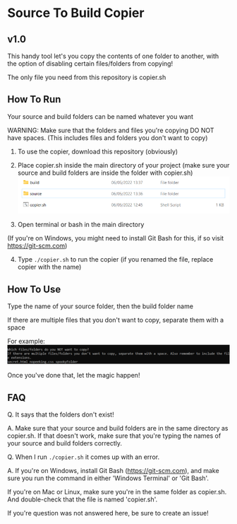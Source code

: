 # Source To Build Copier
## v1.0
This handy tool let's you copy the contents of one folder to another, with the option of disabling certain files/folders from copying!

The only file you need from this repository is copier.sh

## How To Run
Your source and build folders can be named whatever you want

WARNING: Make sure that the folders and files you're copying DO NOT have spaces. (This includes files and folders you don't want to copy)

1. To use the copier, download this repository (obviously)

2. Place copier.sh inside the main directory of your project (make sure your source and build folders are inside the folder with copier.sh)
![Image of Main Directory](https://github.com/Tommeeboi/S2BCopier/blob/master/images/sameDirectory.png?raw=true)
3. Open terminal or bash in the main directory

(If you're on Windows, you might need to install Git Bash for this, if so visit https://git-scm.com)

4. Type `./copier.sh` to run the copier (if you renamed the file, replace copier with the name)

## How To Use
Type the name of your source folder, then the build folder name

If there are multiple files that you don't want to copy, separate them with a space

For example:
![Files to not copy](https://github.com/Tommeeboi/S2BCopier/blob/master/images/noPeeking.png?raw=true)

Once you've done that, let the magic happen!

## FAQ
Q. It says that the folders don't exist!

A. Make sure that your source and build folders are in the same directory as copier.sh. If that doesn't work, make sure that you're typing the names of your source and build folders correctly.

Q. When I run `./copier.sh` it comes up with an error.

A. If you're on Windows, install Git Bash (https://git-scm.com), and make sure you run the command in either 'Windows Terminal' or 'Git Bash'.

If you're on Mac or Linux, make sure you're in the same folder as copier.sh. And double-check that the file is named 'copier.sh'.

If you're question was not answered here, be sure to create an issue!
